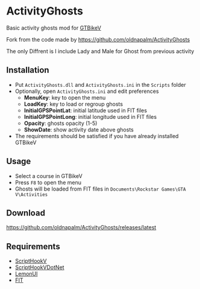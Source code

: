 # ActivityGhosts

Basic activity ghosts mod for [GTBikeV](https://www.gtbikev.com/)

Fork from the code made by https://github.com/oldnapalm/ActivityGhosts

The only Diffrent is I include Lady and Male for Ghost from previous activity

## Installation
- Put `ActivityGhosts.dll` and `ActivityGhosts.ini` in the `Scripts` folder
- Optionally, open `ActivityGhosts.ini` and edit preferences
  - **MenuKey**: key to open the menu
  - **LoadKey**: key to load or regroup ghosts
  - **InitialGPSPointLat**: initial latitude used in FIT files
  - **InitialGPSPointLong**: initial longitude used in FIT files
  - **Opacity**: ghosts opacity (1-5)
  - **ShowDate**: show activity date above ghosts
- The requirements should be satisfied if you have already installed GTBikeV

## Usage
- Select a course in GTBikeV
- Press `F8` to open the menu
- Ghosts will be loaded from FIT files in `Documents\Rockstar Games\GTA V\Activities`

## Download
https://github.com/oldnapalm/ActivityGhosts/releases/latest

## Requirements
- [ScriptHookV](http://www.dev-c.com/gtav/scripthookv/)
- [ScriptHookVDotNet](https://github.com/crosire/scripthookvdotnet)
- [LemonUI](https://github.com/justalemon/LemonUI)
- [FIT](https://developer.garmin.com/fit/download/)
